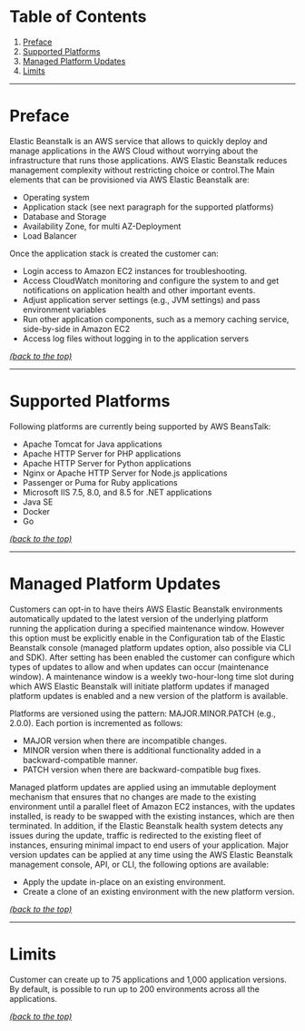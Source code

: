 # Table of Contents

1. [Preface](README.md#markdown-header-preface)
2. [Supported Platforms](README.md#markdown-header-supported-platforms)
3. [Managed Platform Updates](README.md#markdown-header-managed-platform-updates)
4. [Limits](README.md#markdown-header-limits)

* * *

# Preface

Elastic Beanstalk is an AWS service that allows to quickly deploy and manage applications in the AWS Cloud without worrying about the infrastructure that runs those applications.
AWS Elastic Beanstalk reduces management complexity without restricting choice or control.The Main elements that can be provisioned via AWS Elastic Beanstalk are:

- Operating system
- Application stack (see next paragraph for the supported platforms)
- Database and Storage
- Availability Zone, for multi AZ-Deployment
- Load Balancer

Once the application stack is created the customer can:

- Login access to Amazon EC2 instances for troubleshooting.
- Access CloudWatch monitoring and configure the system to and get notifications on application health and other important events.
- Adjust application server settings (e.g., JVM settings) and pass environment variables
- Run other application components, such as a memory caching service, side-by-side in Amazon EC2
- Access log files without logging in to the application servers

[*(back to the top)*](README.md#markdown-header-table-of-contents)

* * *

# Supported Platforms

Following platforms are currently being supported by AWS BeansTalk:

- Apache Tomcat for Java applications
- Apache HTTP Server for PHP applications
- Apache HTTP Server for Python applications
- Nginx or Apache HTTP Server for Node.js applications
- Passenger or Puma for Ruby applications
- Microsoft IIS 7.5, 8.0, and 8.5 for .NET applications
- Java SE
- Docker
- Go

[*(back to the top)*](README.md#markdown-header-table-of-contents)

* * *

# Managed Platform Updates

Customers can opt-in to have theirs AWS Elastic Beanstalk environments automatically updated to the latest version of the underlying platform running the application during a specified maintenance window.
However this option must be explicitly enable in the Configuration tab of the Elastic Beanstalk console (managed platform updates option, also possible via CLI and SDK). After setting has been enabled the customer can configure which types of updates to allow and when updates can occur (maintenance window).
A maintenance window is a weekly two-hour-long time slot during which AWS Elastic Beanstalk will initiate platform updates if managed platform updates is enabled and a new version of the platform is available.

Platforms are versioned using the pattern: MAJOR.MINOR.PATCH (e.g., 2.0.0). Each portion is incremented as follows:

- MAJOR version when there are incompatible changes.
- MINOR version when there is additional functionality added in a backward-compatible manner.
- PATCH version when there are backward-compatible bug fixes.

Managed platform updates are applied using an immutable deployment mechanism that ensures that no changes are made to the existing environment until a parallel fleet of Amazon EC2 instances, with the updates installed, is ready to be swapped with the existing instances, which are then terminated. In addition, if the Elastic Beanstalk health system detects any issues during the update, traffic is redirected to the existing fleet of instances, ensuring minimal impact to end users of your application.
Major version updates can be applied at any time using the AWS Elastic Beanstalk management console, API, or CLI, the following options are available:

- Apply the update in-place on an existing environment.
- Create a clone of an existing environment with the new platform version.

[*(back to the top)*](README.md#markdown-header-table-of-contents)

* * *

# Limits
Customer can create up to 75 applications and 1,000 application versions. By default, is possible to run up to 200 environments across all the applications.

[*(back to the top)*](README.md#markdown-header-table-of-contents)
